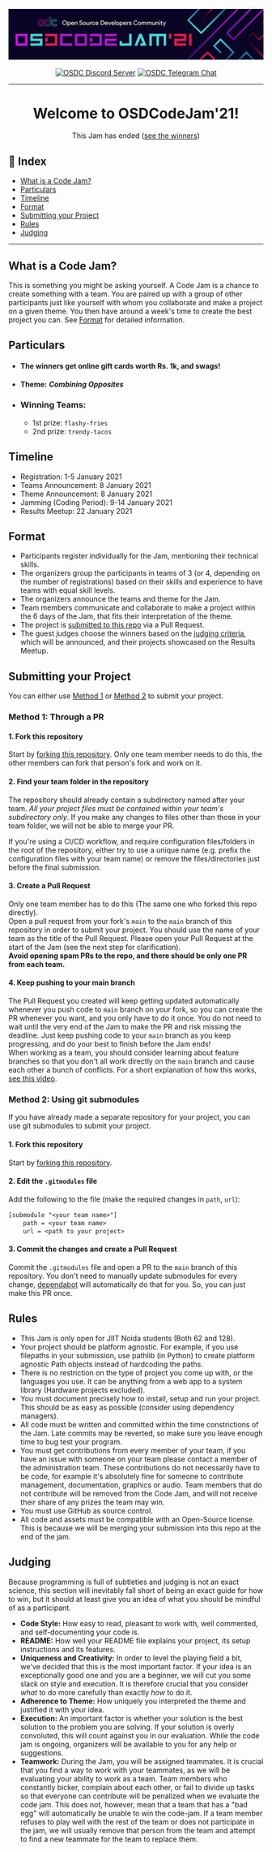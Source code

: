 ![OSDCodeJam Banner](./assets/codejam-banner.png)

<div align="center">

[![OSDC Discord Server](https://img.shields.io/discord/357949642266116108?color=magenta&label=discord&logo=discord&logoColor=white)](https://discord.gg/vfhyHW5BkJ) [![OSDC Telegram Chat](https://img.shields.io/badge/Telegram-osdc-blue?logo=telegram)](https://t.me/jiitosdc)

<hr>

# Welcome to OSDCodeJam'21!
This Jam has ended ([see the winners](#winning-teams))

</div>

## :ledger: Index

- [What is a Code Jam?](#what-is-a-code-jam)
- [Particulars](#particulars)
- [Timeline](#timeline)
- [Format](#format)
- [Submitting your Project](#submitting-your-project)
- [Rules](#rules)
- [Judging](#judging)

<hr>

## What is a Code Jam?

This is something you might be asking yourself. A Code Jam is a chance to create something with a team. You are paired up with a group of other participants just like yourself with whom you collaborate and make a project on a given theme. You then have around a week's time to create the best project you can. See [Format](#format) for detailed information.

## Particulars

- #### The winners get online gift cards worth Rs. 1k, and swags!

- **Theme:** ***Combining Opposites***

- ### Winning Teams:
  - 1st prize: `flashy-fries`
  - 2nd prize: `trendy-tacos`

## Timeline

- Registration: 1-5 January 2021
- Teams Announcement: 8 January 2021
- Theme Announcement: 8 January 2021
- Jamming (Coding Period): 9-14 January 2021
- Results Meetup: 22 January 2021

## Format

- Participants register individually for the Jam, mentioning their technical skills.
- The organizers group the participants in teams of 3 (or 4, depending on the number of registrations) based on their skills and experience to have teams with equal skill levels.
- The organizers announce the teams and theme for the Jam.
- Team members communicate and collaborate to make a project within the 6 days of the Jam, that fits their interpretation of the theme.
- The project is [submitted to this repo](#submitting-your-project) via a Pull Request.
- The guest judges choose the winners based on the [judging criteria](#judging), which will be announced, and their projects showcased on the Results Meetup.

## Submitting your Project

You can either use [Method 1](#method-1) or [Method 2](#method-2) to submit your project.

### Method 1: Through a PR

#### 1. Fork this repository
Start by [forking this repository](https://github.com/osdc/codejam-21/fork). Only one team member needs to do this, the other members can fork that person's fork and work on it.

#### 2. Find your team folder in the repository
The repository should already contain a subdirectory named after your team. _All your project files must be contained within your team's subdirectory only_. If you make any changes to files other than those in your team folder, we will not be able to merge your PR.

If you're using a CI/CD workflow, and require configuration files/folders in the root of the repository, either try to use a unique name (e.g. prefix the configuration files with your team name) or remove the files/directories just before the final submission.

#### 3. Create a Pull Request
Only one team member has to do this (The same one who forked this repo directly).<br>
Open a pull request from your fork's `main` to the `main` branch of this repository in order to submit your project. You should use the name of your team as the title of the Pull Request. Please open your Pull Request at the start of the Jam (see the next step for clarification).<br>
**Avoid opening spam PRs to the repo, and there should be only one PR from each team.**

#### 4. Keep pushing to your main branch
The Pull Request you created will keep getting updated automatically whenever you push code to `main` branch on your fork, so you can create the PR whenever you want, and you only have to do it once. You do not need to wait until the very end of the Jam to make the PR and risk missing the deadline. Just keep pushing code to your `main` branch as you keep progressing, and do your best to finish before the Jam ends!<br>
When working as a team, you should consider learning about feature branches so that you don't all work directly on the `main` branch and cause each other a bunch of conflicts. For a short explanation of how this works, [see this video](https://www.youtube.com/watch?v=j7YDbrS9I48).

### Method 2: Using git submodules

If you have already made a separate repository for your project, you can use git submodules to submit your project.

#### 1. Fork this repository

Start by [forking this repository](https://github.com/osdc/codejam-21/fork).

#### 2. Edit the `.gitmodules` file

Add the following to the file (make the required changes in `path`, `url`):

``` git-config
[submodule "<your team name>"]
	path = <your team name>
	url = <path to your project>
```

#### 3. Commit the changes and create a Pull Request

Commit the `.gitmodules` file and open a PR to the `main` branch of this repository.
You don't need to manually update submodules for every change, [dependabot](https://dependabot.com/submodules/) will automatically do that for you. So, you can just make this PR once.

## Rules

- This Jam is only open for JIIT Noida students (Both 62 and 128).
- Your project should be platform agnostic. For example, if you use filepaths in your submission, use pathlib (in Python) to create platform agnostic Path objects instead of hardcoding the paths.
- There is no restriction on the type of project you come up with, or the languages you use. It can be anything from a web app to a system library (Hardware projects excluded).
- You must document precisely how to install, setup and run your project. This should be as easy as possible (consider using dependency managers).
- All code must be written and committed within the time constrictions of the Jam. Late commits may be reverted, so make sure you leave enough time to bug test your program.
- You must get contributions from every member of your team, if you have an issue with someone on your team please contact a member of the administration team. These contributions do not necessarily have to be code, for example it's absolutely fine for someone to contribute management, documentation, graphics or audio. Team members that do not contribute will be removed from the Code Jam, and will not receive their share of any prizes the team may win.
- You must use GitHub as source control.
- All code and assets must be compatible with an Open-Source license. This is because we will be merging your submission into this repo at the end of the jam.

## Judging

Because programming is full of subtleties and judging is not an exact science, this section will inevitably fall short of being an exact guide for how to win, but it should at least give you an idea of what you should be mindful of as a participant.

- **Code Style:** How easy to read, pleasant to work with, well commented, and self-documenting your code is.
- **README:** How well your README file explains your project, its setup instructions and its features.
- **Uniqueness and Creativity:** In order to level the playing field a bit, we've decided that this is the most important factor. If your idea is an exceptionally good one and you are a beginner, we will cut you some slack on style and execution. It is therefore crucial that you consider _what_ to do more carefully than exactly _how_ to do it.
- **Adherence to Theme:** How uniquely you interpreted the theme and justified it with your idea.
- **Execution:** An important factor is whether your solution is the best solution to the problem you are solving. If your solution is overly convoluted, this will count against you in our evaluation. While the code jam is ongoing, organizers will be available to you for any help or suggestions.
- **Teamwork:** During the Jam, you will be assigned teammates. It is crucial that you find a way to work with your teammates, as we will be evaluating your ability to work as a team. Team members who constantly bicker, complain about each other, or fail to divide up tasks so that everyone can contribute will be penalized when we evaluate the code jam. This does not, however, mean that a team that has a "bad egg" will automatically be unable to win the code-jam. If a team member refuses to play well with the rest of the team or does not participate in the jam, we will usually remove that person from the team and attempt to find a new teammate for the team to replace them.
